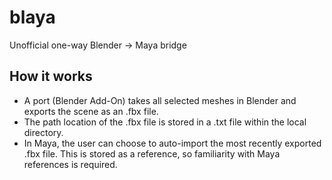 # blaya
Unofficial one-way Blender -> Maya bridge
## How it works
- A port (Blender Add-On) takes all selected meshes in Blender and exports the scene as an .fbx file.
- The path location of the .fbx file is stored in a .txt file within the local directory.
- In Maya, the user can choose to auto-import the most recently exported .fbx file. This is stored as a reference, so  familiarity with Maya references is required.
